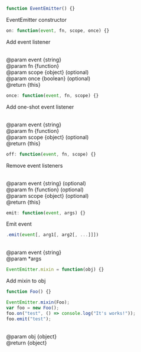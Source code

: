 ```javascript
function EventEmitter() {}
```

EventEmitter constructor

```javascript
on: function(event, fn, scope, once) {}
```

Add event listener

<br>&#64;param event {string}
<br>&#64;param fn {function}
<br>&#64;param scope {object} (optional)
<br>&#64;param once {boolean} (optional)
<br>&#64;return {this}

```javascript
once: function(event, fn, scope) {}
```

Add one-shot event listener

<br>&#64;param event {string}
<br>&#64;param fn {function}
<br>&#64;param scope {object} (optional)
<br>&#64;return {this}

```javascript
off: function(event, fn, scope) {}
```

Remove event listeners


<br>&#64;param event {string} (optional)
<br>&#64;param fn {function} (optional)
<br>&#64;param scope {object} (optional)
<br>&#64;return {this}

```javascript
emit: function(event, args) {}
```

Emit event

```javascript
.emit(event[, arg1[, arg2[, ...]]])
```

<br>&#64;param event {string}
<br>&#64;param *args

```javascript
EventEmitter.mixin = function(obj) {}
```

Add mixin to obj 

```javascript
function Foo() {}

EventEmitter.mixin(Foo);
var foo = new Foo();
foo.on("test", () => console.log("It's works!"));
foo.emit("test");
```

<br>&#64;param obj {object}
<br>&#64;return {object}
